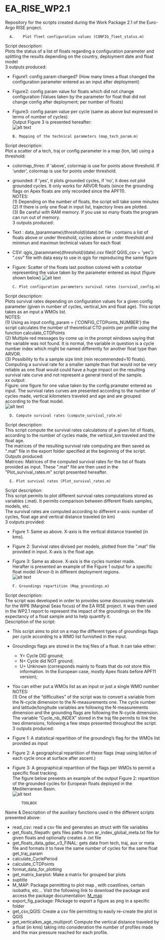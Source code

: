 # EA_RISE_WP2.1
Repository for the scripts created during the Work Package 2.1 of the Euro-Argo RISE project.

      A.	Plot fleet configuration values (CONFIG_fleet_status.m)
Script description:<br />
Plots the status of a list of floats regarding a configuration parameter and splitting the results depending on the country, deployment date and float model<br />
3 outputs produced:<br />
- Figure1: config param changed? (How many times a float changed the configuration parameter entered as an input after deployment)<br /> 
- Figure2: config param value for floats which did not change configuration (Values taken by the parameter for float that did not change config after deployment; per number of floats)<br />
- Figure3: config param value per cycle (same as above but expressed in terms of number of cycles).<br />
Output Figure 3 is presented hereafter:<br />
![alt text](https://github.com/euroargodev/Argo_life_expectancy_analyses/blob/main/Images/01_config_fleet_status.png?raw=true)

	  B. Mapping of the technical parameters (map_tech_param.m)
Script description:<br />
Plot a scatter of a tech, traj or config parameter in a map (lon, lat) using a threshold:<br />
- colormap_thres: if 'above', colormap is use for points above threshold. If 'under', colormap is use for points under threshold.
- grounded: if 'yes', it plots grounded cycles, if 'no', it does not plot grounded cycles. It only works for ARVOR floats (since the grounding flags on Apex floats are only recorded since the APF11).<br />
NOTES:<br />
(1) Depending on the number of floats, the script will take some minutes<br />
(2) If there is only one float in input list, trajectory lines are plotted.<br />
(3) Be careful with RAM memory. If you use so many floats the program can run out of memory.<br />
3 outputs produced:
- Text : data_(paramname)_(threshold)_(date).txt file : contains a list of floats  above or under threshold, cycles above or under threshold and minimun and maximun technical values for each float
- CSV: qgis_(paramname)_(threshold)_(date).csv file(if QGIS_csv = 'yes'): ".csv" file with data easy to use in qgis for reproducing the same figure
- Figure: Scatter of the floats last position colored with a colorbar representing the value taken by the parameter entered as input (figure shown below)
![alt text](https://github.com/euroargodev/Argo_life_expectancy_analyses/blob/main/Images/02_map_tech_param.jpg?raw=true)

	  C. Plot configuration parameters survival rates (survival_config.m)
Script description:<br />
Plots survival rates depending on configuration values for a given config parameter (given in number of cycles, vertical_km and float age). This script takes as an input a WMOs list.<br />
NOTES:<br />
(1) Using as input config_param = {'CONFIG_CTDPoints_NUMBER'} the script calculates the number of theoretical CTD points per profile using the function calculate_CTDPoints<br />
(2) Multiple red messages by come up in the prompt windows saying that the variable was not found. It is normal, the variable in question is a cycle number index which might be named differently for another float type than ARVOR.<br />
(3) Possibility to fix a sample size limit (min recommended=10 floats). Computing a survival rate for a smaller sample than that would not be very reliable as one float would could have a huge impact on the resulting survival rate curve and not represent a general trend of the sample.<br />
xx output:<br />
Figure: one figure for one value taken by the config pramater entered as input. The survival rates curves are presented according to the number of cycles made, vertical kilometers traveled and age and are grouped according to the float model.<br />
![alt text](https://github.com/euroargodev/Argo_life_expectancy_analyses/blob/main/Images/03_config_survival_rate.jpg?raw=true)

	  D. Compute survival rates (compute_survival_rate.m)
Script description:<br />
This script compute the survival rates calculations of a given list of floats, according to the number of cycles made, the vertical_km traveled and the float age.<br />
The matrices of the resulting survival rate computing are then saved as ".mat" file in the export folder specified at the beginning of the script.<br />
Outputs produced:<br />
Matrices: Matrices of the computed survival rates for the list of floats provided as input. These ".mat" file are then used in the "Plot_survival_rates.m" script presented hereafter.<br />

	  E. Plot survival rates (Plot_survival_rates.m)
Script description:<br />
This script permits to plot different survival rates computations stored as variables (.mat). It permits comparison between different floats samples, models, etc.<br />
The survival rates are computed according to different x-axis: number of cycles, float age and vertical distance traveled (in km)<br />
3 outputs provided:<br />
- Figure 1: Same as above. X-axis is the vertical distance traveled (in kms).<br />
- Figure 2: Survival rates divised per models, plotted from the ".mat" file provided in input. X-axis is the float age.<br />
- Figure 3: Same as above. X-axis is the cycles number made.<br />
Herafter is presented an example of the Figure 1 output for a specific float model (Arvor-I) in different deployment regions.<br />
![alt text](https://github.com/euroargodev/Argo_life_expectancy_analyses/blob/main/Images/04_plot_survival_rates.png?raw=true)

	  F. Groundings repartition (Map_groundings.m)
Script description:<br />
The script was developed in order to provides some discussing materials for the WP6 (Marginal Seas focus) of the EA RISE project. It was then used in the WP2.1 report to represent the impact of the groundings on the life expectancy of a float sample and to help quantify it.<br />
Description of the script:<br />
- This script aims to plot on a map the different types of groundings flags per cycle according to a WMO list furnished in the input.<br />
- Groundings flags are stored in the traj files of a float. It can take either:<br />
	- Y= Cycle DID ground;<br /> 
	- N= Cycle did NOT ground;<br /> 
	- U= Unknown (corresponds mainly to floats that do not store this information. In the European case, mostly Apex floats before APF11 version);<br />
- You can either put a WMOs list as an input or just a single WMO number<br />
NOTES:<br />
(1) One of the “difficulties” of the script was to convert a variable from the N-cycle dimension to the N-measurements one. The cycle number and latitude/longitude variables are following the N-measurements dimension and the grounding flags are following the N-cycle dimension.<br /> 
The variable “Cycle_nb_INDEX” stored in the traj file permits to link the two dimensions, following a few steps presented throughout the script.<br />
3 outputs produced:<br />
- Figure 1: A statistical repartition of the grounding’s flag for the WMOs list provided as input<br />
- Figure 2: A geographical repartition of these flags (map using lat/lon of each cycle once at surface after ascent.)<br />
- Figure 3: A geographical repartition of the flags per WMOs to permit a specific float tracking.<br />
The figure below presents an example of the output Figure 2: repartition of the grounded cycles for European floats deployed in the Mediterranean Basin.<br />
![alt text](https://github.com/euroargodev/Argo_life_expectancy_analyses/blob/main/Images/05_groundings.png?raw=true)<br />





	      TOOLBOX

Name & Description of the auxiliary functions used in the different scripts presented above:<br />
- read_csv:	read a csv file and generates an struct with file variables	
- get_floats_filepath: gets files paths from ar_index_global_meta.txt file for given floats and optionally creates a .txt file	
- get_floats_data_gdac_v3_FINAL: gets data from tech, traj, aux or meta file and formats it to have the same number of cycles for the same float	get_traj_param
- calculate_CyclePeriod
- calculate_CTDPoints
- format_data_for_plotting
- get_matrix_barplot: Make a matrix for grouped bar plots
- suptitle
- M_MAP: Package permitting to plot map , with coastlines, certain isobaths, etc... Visit the following link to download the package and access the package documentation: [M_map](https://www.eoas.ubc.ca/~rich/map.html)
- export_fig_package: PAckage to export a figure as png in a specific folder
- get_csv_QGIS: Create a csv file permitting to easily re-create the plot in QGIS
- get_verticalkm_age_multiprof: Compute the vertical distance traveled by a float (in kms) taking into consideration the number of profiles made and the max pressure reached for each profile.

